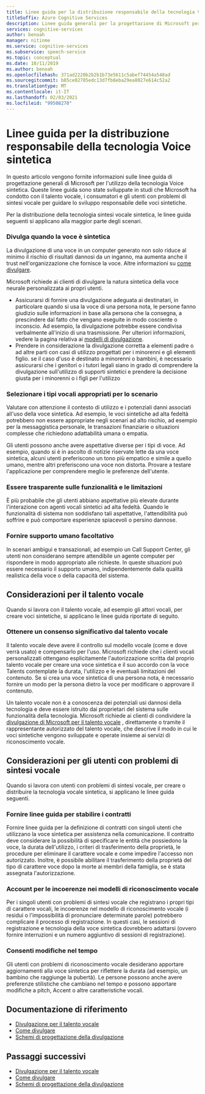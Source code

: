 ```yaml
---
title: Linee guida per la distribuzione responsabile della tecnologia Voice sintetica
titleSuffix: Azure Cognitive Services
description: Linee guida generali per la progettazione di Microsoft per l'utilizzo della tecnologia Voice sintetica. Queste sono state sviluppate in studi che Microsoft ha condotto con il talento vocale, i consumatori, nonché singoli utenti con problemi di sintesi vocale per guidare lo sviluppo responsabile della voce sintetica.
services: cognitive-services
author: benoah
manager: nitinme
ms.service: cognitive-services
ms.subservice: speech-service
ms.topic: conceptual
ms.date: 10/11/2019
ms.author: benoah
ms.openlocfilehash: 371ad2220b2b2b1b73e5611c5abef74454a548ad
ms.sourcegitcommit: b85ce02785edc13d7fb8eba29ea8027e614c52a2
ms.translationtype: MT
ms.contentlocale: it-IT
ms.lasthandoff: 02/03/2021
ms.locfileid: "99508270"
---
```

# <a name="guidelines-for-responsible-deployment-of-synthetic-voice-technology"></a>Linee guida per la distribuzione responsabile della tecnologia Voice sintetica

In questo articolo vengono fornite informazioni sulle linee guida di progettazione generali di Microsoft per l'utilizzo della tecnologia Voice sintetica. Queste linee guida sono state sviluppate in studi che Microsoft ha condotto con il talento vocale, i consumatori e gli utenti con problemi di sintesi vocale per guidare lo sviluppo responsabile delle voci sintetiche.

Per la distribuzione della tecnologia sintesi vocale sintetica, le linee guida seguenti si applicano alla maggior parte degli scenari.

### <a name="disclose-when-the-voice-is-synthetic"></a>Divulga quando la voce è sintetica
La divulgazione di una voce in un computer generato non solo riduce al minimo il rischio di risultati dannosi da un inganno, ma aumenta anche il trust nell'organizzazione che fornisce la voce. Altre informazioni su [come divulgare](concepts-disclosure-guidelines.md).

Microsoft richiede ai clienti di divulgare la natura sintetica della voce neurale personalizzata ai propri utenti. 
* Assicurarsi di fornire una divulgazione adeguata ai destinatari, in particolare quando si usa la voce di una persona nota, le persone fanno giudizio sulle informazioni in base alla persona che la consegna, a prescindere dal fatto che vengano eseguite in modo cosciente o inconscio.  Ad esempio, la divulgazione potrebbe essere condivisa verbalmente all'inizio di una trasmissione. Per ulteriori informazioni, vedere la pagina relativa ai [modelli di divulgazione](concepts-disclosure-patterns.md).   
* Prendere in considerazione la divulgazione corretta a elementi padre o ad altre parti con casi di utilizzo progettati per i minorenni e gli elementi figlio. se il caso d'uso è destinato a minorenni o bambini, è necessario assicurarsi che i genitori o i tutori legali siano in grado di comprendere la divulgazione sull'utilizzo di supporti sintetici e prendere la decisione giusta per i minorenni o i figli per l'utilizzo 

### <a name="select-appropriate-voice-types-for-your-scenario"></a>Selezionare i tipi vocali appropriati per lo scenario
Valutare con attenzione il contesto di utilizzo e i potenziali danni associati all'uso della voce sintetica. Ad esempio, le voci sintetiche ad alta fedeltà potrebbero non essere appropriate negli scenari ad alto rischio, ad esempio per la messaggistica personale, le transazioni finanziarie o situazioni complesse che richiedono adattabilità umana o empatia. 

Gli utenti possono anche avere aspettative diverse per i tipi di voce. Ad esempio, quando si è in ascolto di notizie riservate lette da una voce sintetica, alcuni utenti preferiscono un tono più empatico e simile a quello umano, mentre altri preferiscono una voce non distorta. Provare a testare l'applicazione per comprendere meglio le preferenze dell'utente.

### <a name="be-transparent-about-capabilities-and-limitations"></a>Essere trasparente sulle funzionalità e le limitazioni
È più probabile che gli utenti abbiano aspettative più elevate durante l'interazione con agenti vocali sintetici ad alta fedeltà. Quando le funzionalità di sistema non soddisfano tali aspettative, l'attendibilità può soffrire e può comportare esperienze spiacevoli o persino dannose.

### <a name="provide-optional-human-support"></a>Fornire supporto umano facoltativo
In scenari ambigui e transazionali, ad esempio un Call Support Center, gli utenti non considerano sempre attendibile un agente computer per rispondere in modo appropriato alle richieste. In queste situazioni può essere necessario il supporto umano, indipendentemente dalla qualità realistica della voce o della capacità del sistema.

## <a name="considerations-for-voice-talent"></a>Considerazioni per il talento vocale
Quando si lavora con il talento vocale, ad esempio gli attori vocali, per creare voci sintetiche, si applicano le linee guida riportate di seguito.

### <a name="obtain-meaningful-consent-from-voice-talent"></a>Ottenere un consenso significativo dal talento vocale
Il talento vocale deve avere il controllo sul modello vocale (come e dove verrà usato) e compensarlo per l'uso. Microsoft richiede che i clienti vocali personalizzati ottengano esplicitamente l'autorizzazione scritta dal proprio talento vocale per creare una voce sintetica e il suo accordo con la voce Talents contemplate la durata, l'utilizzo e le eventuali limitazioni del contenuto.  Se si crea una voce sintetica di una persona nota, è necessario fornire un modo per la persona dietro la voce per modificare o approvare il contenuto.

Un talento vocale non è a conoscenza dei potenziali usi dannosi della tecnologia e deve essere istruito dai proprietari del sistema sulle funzionalità della tecnologia. Microsoft richiede ai clienti di condividere la [divulgazione di Microsoft per il talento vocale](/legal/cognitive-services/speech-service/disclosure-voice-talent) , direttamente o tramite il rappresentante autorizzato del talento vocale, che descrive il modo in cui le voci sintetiche vengono sviluppate e operate insieme ai servizi di riconoscimento vocale.

## <a name="considerations-for-those-with-speech-disorders"></a>Considerazioni per gli utenti con problemi di sintesi vocale
Quando si lavora con utenti con problemi di sintesi vocale, per creare o distribuire la tecnologia vocale sintetica, si applicano le linee guida seguenti.

### <a name="provide-guidelines-to-establish-contracts"></a>Fornire linee guida per stabilire i contratti
Fornire linee guida per la definizione di contratti con singoli utenti che utilizzano la voce sintetica per assistenza nella comunicazione. Il contratto deve considerare la possibilità di specificare le entità che possiedono la voce, la durata dell'utilizzo, i criteri di trasferimento della proprietà, le procedure per eliminare il carattere vocale e come impedire l'accesso non autorizzato. Inoltre, è possibile abilitare il trasferimento della proprietà del tipo di carattere voce dopo la morte ai membri della famiglia, se è stata assegnata l'autorizzazione.

### <a name="account-for-inconsistencies-in-speech-patterns"></a>Account per le incoerenze nei modelli di riconoscimento vocale
Per i singoli utenti con problemi di sintesi vocale che registrano i propri tipi di carattere vocali, le incoerenze nel modello di riconoscimento vocale (i residui o l'impossibilità di pronunciare determinate parole) potrebbero complicare il processo di registrazione. In questi casi, le sessioni di registrazione e tecnologia della voce sintetica dovrebbero adattarsi (ovvero fornire interruzioni e un numero aggiuntivo di sessioni di registrazione).

### <a name="allow-modification-over-time"></a>Consenti modifiche nel tempo
Gli utenti con problemi di riconoscimento vocale desiderano apportare aggiornamenti alla voce sintetica per riflettere la durata (ad esempio, un bambino che raggiunge la pubertà). Le persone possono anche avere preferenze stilistiche che cambiano nel tempo e possono apportare modifiche a pitch, Accent o altre caratteristiche vocali.


## <a name="reference-docs"></a>Documentazione di riferimento

* [Divulgazione per il talento vocale](/legal/cognitive-services/speech-service/disclosure-voice-talent)
* [Come divulgare](concepts-disclosure-guidelines.md)
* [Schemi di progettazione della divulgazione](concepts-disclosure-patterns.md)

## <a name="next-steps"></a>Passaggi successivi

* [Divulgazione per il talento vocale](/legal/cognitive-services/speech-service/disclosure-voice-talent)
* [Come divulgare](concepts-disclosure-guidelines.md)
* [Schemi di progettazione della divulgazione](concepts-disclosure-patterns.md)
